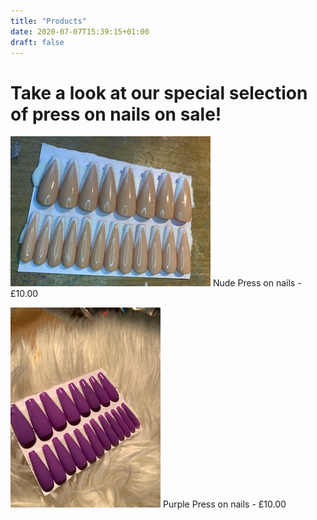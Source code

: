 ```yaml
---
title: "Products"
date: 2020-07-07T15:39:15+01:00
draft: false
---
```

# Take a look at our special selection of press on nails on sale!

![pressons](pressons.jpg)
Nude Press on nails - £10.00



![purplenails](purplenails.jpg)
Purple Press on nails - £10.00